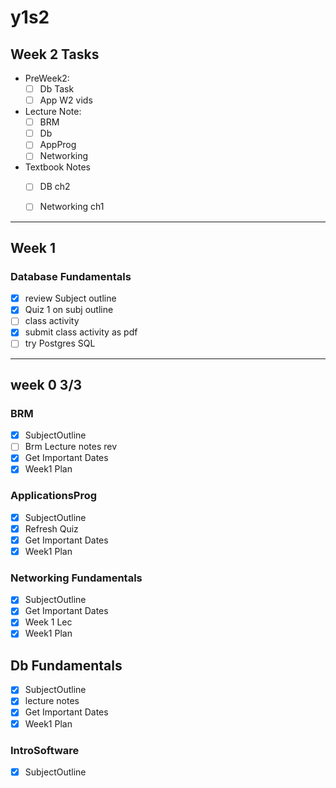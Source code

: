 # y1s2

## Week 2 Tasks

- PreWeek2:
  - [ ] Db Task
  - [ ] App W2 vids
- Lecture Note:
  - [ ] BRM
  - [ ] Db
  - [ ] AppProg
  - [ ] Networking
- Textbook Notes
  - [ ] DB ch2
  - [ ] Networking ch1
  

---
## Week 1

### Database Fundamentals

- [x] review Subject outline
- [x] Quiz 1 on subj outline
- [ ] class activity
- [x] submit class activity as pdf
- [ ] try Postgres SQL

---

## week 0 3/3

### BRM

- [x] SubjectOutline
- [ ] Brm Lecture notes rev
- [x] Get Important Dates
- [x] Week1 Plan

### ApplicationsProg

- [x] SubjectOutline
- [x] Refresh Quiz
- [x] Get Important Dates
- [x] Week1 Plan

### Networking Fundamentals

- [x] SubjectOutline
- [x] Get Important Dates
- [x] Week 1 Lec
- [x] Week1 Plan

## Db Fundamentals

- [x] SubjectOutline
- [x] lecture notes
- [x] Get Important Dates
- [x] Week1 Plan

### IntroSoftware

- [x] SubjectOutline
